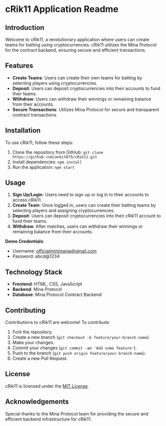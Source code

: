 # cRik11 Application Readme

## Introduction

Welcome to cRik11, a revolutionary application where users can create teams for batting using cryptocurrencies. cRik11 utilizes the Mina Protocol for the contract backend, ensuring secure and efficient transactions.

## Features

- **Create Teams**: Users can create their own teams for batting by selecting players using cryptocurrencies.
- **Deposit**: Users can deposit cryptocurrencies into their accounts to fund their teams.
- **Withdraw**: Users can withdraw their winnings or remaining balance from their accounts.
- **Secure Transactions**: Utilizes Mina Protocol for secure and transparent contract transactions.

## Installation

To use cRik11, follow these steps:

1. Clone the repository from GitHub: `git clone https://github.com/ankit875/cRik11.git`
2. Install dependencies: `npm install`
3. Run the application: `npm start`

## Usage

1. **Sign Up/Login**: Users need to sign up or log in to their accounts to access cRik11.
2. **Create Team**: Once logged in, users can create their batting teams by selecting players and assigning cryptocurrencies.
3. **Deposit**: Users can deposit cryptocurrencies into their cRik11 account to fund their teams.
4. **Withdraw**: After matches, users can withdraw their winnings or remaining balance from their accounts.

**Demo Credentials**:

- Username: officialmintmania@gmail.com
- Password: abcd@1234

## Technology Stack

- **Frontend**: HTML, CSS, JavaScript
- **Backend**: Mina Protocol
- **Database**: Mina Protocol Contract Backend

## Contributing

Contributions to cRik11 are welcome! To contribute:

1. Fork the repository.
2. Create a new branch (`git checkout -b feature/your-branch-name`).
3. Make your changes.
4. Commit your changes (`git commit -am 'Add some feature'`).
5. Push to the branch (`git push origin feature/your-branch-name`).
6. Create a new Pull Request.

## License

cRik11 is licensed under the [MIT License](LICENSE).

## Acknowledgements

Special thanks to the Mina Protocol team for providing the secure and efficient backend infrastructure for cRik11.
